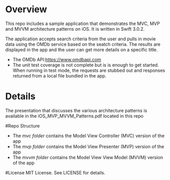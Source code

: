 # Overview
This repo includes a sample application that demonstrates the MVC, MVP and MVVM architecture patterns on iOS. It is written in Swift 3.0.2. 

The application accepts search criteria from the user and pulls in movie data using the OMDb service based on the seatch criteria. The results are displayed in the app and the user can get more details on a specific title.
- The OMDb API:https://www.omdbapi.com
- The unit test coverage is not complete but is is enough to get started. When running in test mode, the requests are stubbed out and responses returned from a local file bundled in the app.

# Details
The  presentation that discusses the various architecture patterns is available in the iOS_MVP_MVVM_Patterns.pdf located in this repo

#Repo Structure
* The *mvc folder* contains the Model View Controller (MVC) version of the app
* The *mvp folder* contains the Model View Presenter (MVP) version of the app
* The *mvvm folder* contains the Model View View Model (MVVM) version of the app


#License
MIT License. See LICENSE for details.


